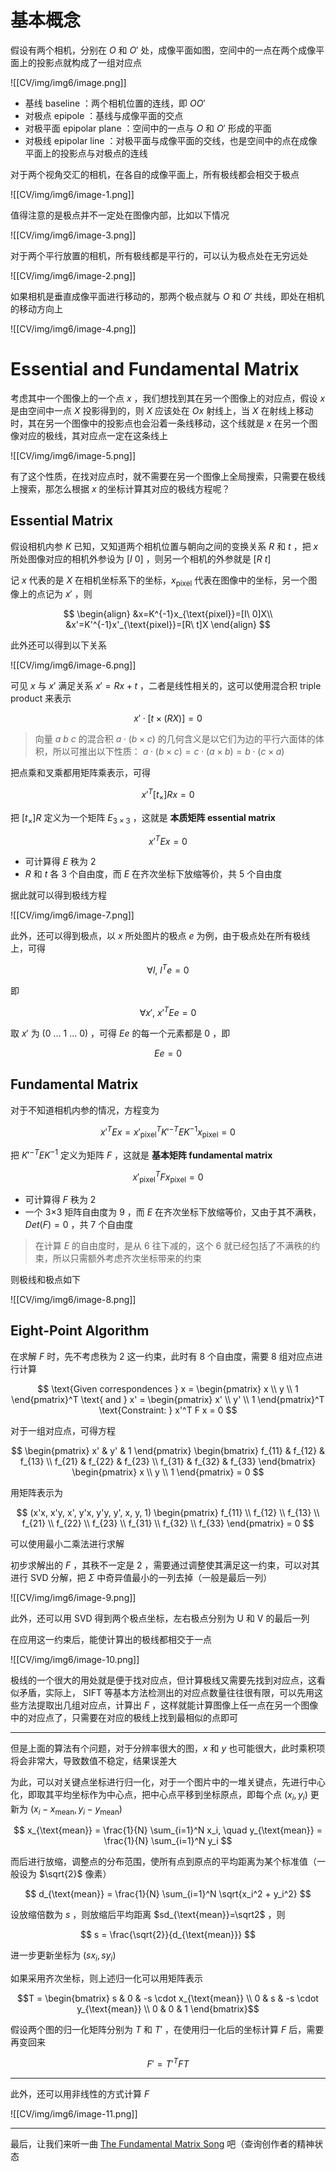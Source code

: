 
# 基本概念

假设有两个相机，分别在 $O$ 和 $O'$ 处，成像平面如图，空间中的一点在两个成像平面上的投影点就构成了一组对应点

![[CV/img/img6/image.png]]

- 基线 baseline ：两个相机位置的连线，即 $OO'$ 
- 对极点 epipole ：基线与成像平面的交点
- 对极平面 epipolar plane ：空间中的一点与 $O$ 和 $O'$ 形成的平面
- 对极线 epipolar line ：对极平面与成像平面的交线，也是空间中的点在成像平面上的投影点与对极点的连线

对于两个视角交汇的相机，在各自的成像平面上，所有极线都会相交于极点

![[CV/img/img6/image-1.png]]

值得注意的是极点并不一定处在图像内部，比如以下情况

![[CV/img/img6/image-3.png]]

对于两个平行放置的相机，所有极线都是平行的，可以认为极点处在无穷远处

![[CV/img/img6/image-2.png]]

如果相机是垂直成像平面进行移动的，那两个极点就与 $O$ 和 $O'$ 共线，即处在相机的移动方向上

![[CV/img/img6/image-4.png]]

# Essential and Fundamental Matrix

考虑其中一个图像上的一个点 $x$ ，我们想找到其在另一个图像上的对应点，假设 $x$ 是由空间中一点 $X$ 投影得到的，则 $X$ 应该处在 $Ox$ 射线上，当 $X$ 在射线上移动时，其在另一个图像中的投影点也会沿着一条线移动，这个线就是 $x$ 在另一个图像对应的极线，其对应点一定在这条线上

![[CV/img/img6/image-5.png]]

有了这个性质，在找对应点时，就不需要在另一个图像上全局搜索，只需要在极线上搜索，那怎么根据 $x$ 的坐标计算其对应的极线方程呢？

## Essential Matrix

假设相机内参 $K$ 已知，又知道两个相机位置与朝向之间的变换关系 $R$ 和 $t$ ，把 $x$ 所处图像对应的相机外参设为 $[I\ 0]$ ，则另一个相机的外参就是 $[R\ t]$  

记 $x$ 代表的是 $X$ 在相机坐标系下的坐标，$x_{\text{pixel}}$ 代表在图像中的坐标，另一个图像上的点记为 $x'$ ，则

$$
\begin{align}
&x=K^{-1}x_{\text{pixel}}=[I\ 0]X\\
&x'=K'^{-1}x'_{\text{pixel}}=[R\ t]X
\end{align}
$$

此外还可以得到以下关系

![[CV/img/img6/image-6.png]]

可见 $x$ 与 $x'$ 满足关系 $x'=Rx+t$ ，二者是线性相关的，这可以使用混合积 triple product 来表示

$$x'\cdot [t\times (RX)]=0$$

>向量 $a\ b\ c$ 的混合积 $a\cdot (b\times c)$ 的几何含义是以它们为边的平行六面体的体积，所以可推出以下性质： $a\cdot (b\times c)=c\cdot (a\times b)=b\cdot (c\times a)$

把点乘和叉乘都用矩阵乘表示，可得

$$x'^T[t_\times]Rx=0$$

把 $[t_\times]R$ 定义为一个矩阵 $E_{3\times 3}$ ，这就是 **本质矩阵 essential matrix** 

$$x'^TEx=0$$

- 可计算得 $E$ 秩为 2 
- $R$ 和 $t$ 各 3 个自由度，而 $E$ 在齐次坐标下放缩等价，共 5 个自由度

据此就可以得到极线方程

![[CV/img/img6/image-7.png]]

此外，还可以得到极点，以 $x$ 所处图片的极点 $e$ 为例，由于极点处在所有极线上，可得

$$\forall l,\ l^Te=0$$

即

$$\forall x',\ x'^TEe=0$$

取 $x'$ 为 $(0\ ...\ 1\ ...\ 0)$ ，可得 $Ee$ 的每一个元素都是 0 ，即

$$Ee=0$$

## Fundamental Matrix

对于不知道相机内参的情况，方程变为

$$x'^TEx=x'^T_{\text{pixel}}K'^{-T}EK^{-1}x_{\text{pixel}}=0$$

把 $K'^{-T}EK^{-1}$ 定义为矩阵 $F$ ，这就是 **基本矩阵 fundamental matrix** 

$$x'^T_{\text{pixel}}Fx_{\text{pixel}}=0$$

- 可计算得 $F$ 秩为 2 
- 一个 3×3 矩阵自由度为 9 ，而 $E$ 在齐次坐标下放缩等价，又由于其不满秩，$Det(F)=0$ ，共 7 个自由度

>在计算 $E$ 的自由度时，是从 6 往下减的，这个 6 就已经包括了不满秩的约束，所以只需额外考虑齐次坐标带来的约束

则极线和极点如下

![[CV/img/img6/image-8.png]]

## Eight-Point Algorithm

在求解 $F$ 时，先不考虑秩为 2 这一约束，此时有 8 个自由度，需要 8 组对应点进行计算

$$
\text{Given correspondences } x = 
\begin{pmatrix}
x \\
y \\
1
\end{pmatrix}^T
\text{ and } x' = 
\begin{pmatrix}
x' \\
y' \\
1
\end{pmatrix}^T
\text{Constraint: } x'^T F x = 0
$$

对于一组对应点，可得方程

$$
\begin{pmatrix}
x' & y' & 1
\end{pmatrix}
\begin{bmatrix}
f_{11} & f_{12} & f_{13} \\
f_{21} & f_{22} & f_{23} \\
f_{31} & f_{32} & f_{33}
\end{bmatrix}
\begin{pmatrix}
x \\
y \\
1
\end{pmatrix}
= 0
$$

用矩阵表示为

$$
(x'x, x'y, x', y'x, y'y, y', x, y, 1)
\begin{pmatrix}
f_{11} \\
f_{12} \\
f_{13} \\
f_{21} \\
f_{22} \\
f_{23} \\
f_{31} \\
f_{32} \\
f_{33}
\end{pmatrix}
= 0
$$

可以使用最小二乘法进行求解

初步求解出的 $F$ ，其秩不一定是 2 ，需要通过调整使其满足这一约束，可以对其进行 SVD 分解，把 $\Sigma$ 中奇异值最小的一列去掉（一般是最后一列）

![[CV/img/img6/image-9.png]]

此外，还可以用 SVD 得到两个极点坐标，左右极点分别为 U 和 V 的最后一列

在应用这一约束后，能使计算出的极线都相交于一点

![[CV/img/img6/image-10.png]]

极线的一个很大的用处就是便于找对应点，但计算极线又需要先找到对应点，这看似矛盾，实际上， SIFT 等基本方法检测出的对应点数量往往很有限，可以先用这些方法提取出几组对应点，计算出 $F$ ，这样就能计算图像上任一点在另一个图像中的对应点了，只需要在对应的极线上找到最相似的点即可

---

但是上面的算法有个问题，对于分辨率很大的图，$x$ 和 $y$ 也可能很大，此时乘积项将会非常大，导致数值不稳定，结果误差大

为此，可以对关键点坐标进行归一化，对于一个图片中的一堆关键点，先进行中心化，即取其平均坐标作为中心点，把中心点平移到坐标原点，即每个点 $(x_i, y_i)$ 更新为 $(x_i - x_{\text{mean}}, y_i - y_{\text{mean}})$ 

$$
x_{\text{mean}} = \frac{1}{N} \sum_{i=1}^N x_i, \quad 
y_{\text{mean}} = \frac{1}{N} \sum_{i=1}^N y_i
$$

而后进行放缩，调整点的分布范围，使所有点到原点的平均距离为某个标准值（一般设为 $\sqrt{2}$ 像素）

$$
d_{\text{mean}} = \frac{1}{N} \sum_{i=1}^N \sqrt{x_i^2 + y_i^2}
$$

设放缩倍数为 $s$ ，则放缩后平均距离 $sd_{\text{mean}}=\sqrt2$ ，则

$$
s = \frac{\sqrt{2}}{d_{\text{mean}}}
$$

进一步更新坐标为 $(sx_i,sy_i)$

如果采用齐次坐标，则上述归一化可以用矩阵表示

$$T = 
\begin{bmatrix}
s & 0 & -s \cdot x_{\text{mean}} \\
0 & s & -s \cdot y_{\text{mean}} \\
0 & 0 & 1
\end{bmatrix}$$

假设两个图的归一化矩阵分别为 $T$ 和 $T'$ ，在使用归一化后的坐标计算 $F$ 后，需要再变回来

$$F'=T'^TFT$$

---

此外，还可以用非线性的方式计算 $F$ 

![[CV/img/img6/image-11.png]]

---

最后，让我们来听一曲 [The Fundamental Matrix Song](http://danielwedge.com/fmatrix/) 吧（查询创作者的精神状态


